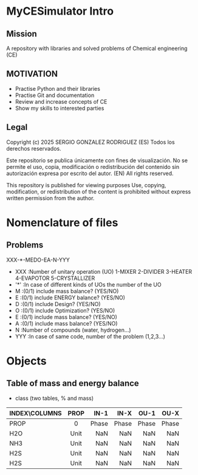 # MyCESimulator Intro
## Mission
A repository with libraries and solved problems of Chemical engineering (CE) 

## MOTIVATION
- Practise Python and their libraries
- Practise Git and documentation
- Review and increase concepts of CE
- Show my skills to interested parties

## Legal
Copyright (c) 2025 SERGIO GONZALEZ RODRIGUEZ
(ES)
Todos los derechos reservados.

Este repositorio se publica únicamente con fines de visualización. 
No se permite el uso, copia, modificación o redistribución del contenido sin autorización expresa por escrito del autor.
(EN)
All rights reserved.

This repository is published for viewing purposes 
Use, copying, modification, or redistribution of the content is prohibited without express written permission from the author.

# Nomenclature of files
## Problems
XXX-*-MEDO-EA-N-YYY
- XXX  :Number of unitary operation (UO)
  1-MIXER
  2-DIVIDER
  3-HEATER
  4-EVAPOTOR
  5-CRYSTALLIZER
- '*'  :In case of different kinds of UOs the number of the UO
- M    :(0/1) include mass balance?     (YES/NO)
- E    :(0/1) include ENERGY balance?   (YES/NO)
- D    :(0/1) include Design?           (YES/NO)
- O    :(0/1) include Optimization?     (YES/NO)
- E    :(0/1) include mass balance?     (YES/NO)
- A    :(0/1) include mass balance?     (YES/NO)
- N    :Number of compounds (water, hydrogen...)
- YYY  :In case of same code, number of the problem (1,2,3...)

# Objects

## Table of mass and energy balance

- class
(two tables, % and mass)

| INDEX\COLUMNS  | PROP | IN-1  | IN-X  | OU-1  | OU-X  |
| :--------------| :--: | ----: |----:  |----:  |----:  |
| PROP           |   0  | Phase | Phase | Phase | Phase |
| H2O            | Unit | NaN   | NaN   | NaN   | NaN   |
| NH3            | Unit | NaN   | NaN   | NaN   | NaN   |
| H2S            | Unit | NaN   | NaN   | NaN   | NaN   |
| H2S            | Unit | NaN   | NaN   | NaN   | NaN   |
 
